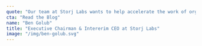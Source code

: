 ```yaml
---
quote: "Our team at Storj Labs wants to help accelerate the work of organizations looking to combat the virus. We hope this research credit will support those on the front lines fighting."
cta: "Read the Blog"
name: "Ben Golub"
title: "Executive Chairman & Intererim CEO at Storj Labs"
image: "/img/ben-golub.svg"
---
```

